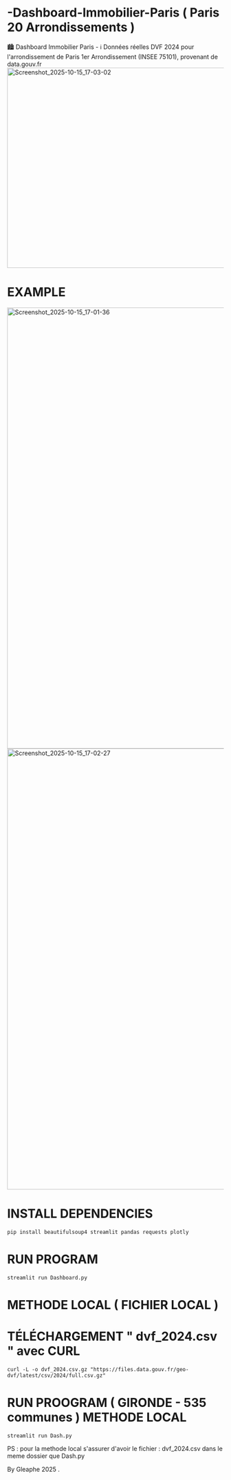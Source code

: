 # -Dashboard-Immobilier-Paris ( Paris 20 Arrondissements ) 
🏙️ Dashboard Immobilier Paris - ℹ️ Données réelles DVF 2024 pour l'arrondissement de Paris 1er Arrondissement (INSEE 75101), provenant de data.gouv.fr
<img width="662" height="465" alt="Screenshot_2025-10-15_17-03-02" src="https://github.com/user-attachments/assets/91f77272-c666-457f-b3f8-f53cc18071da" />

# EXAMPLE
<img width="1280" height="1024" alt="Screenshot_2025-10-15_17-01-36" src="https://github.com/user-attachments/assets/068c3b00-f5a6-41df-977a-2d9d1fc00f51" />
<img width="1280" height="1024" alt="Screenshot_2025-10-15_17-02-27" src="https://github.com/user-attachments/assets/0daf23ba-cfb1-4a5f-a3d6-7dd60077e7bd" />

# INSTALL DEPENDENCIES 

    pip install beautifulsoup4 streamlit pandas requests plotly

# RUN PROGRAM

    streamlit run Dashboard.py

# METHODE LOCAL ( FICHIER LOCAL )


# TÉLÉCHARGEMENT " dvf_2024.csv " avec CURL 

    curl -L -o dvf_2024.csv.gz "https://files.data.gouv.fr/geo-dvf/latest/csv/2024/full.csv.gz"

# RUN PROOGRAM ( GIRONDE - 535 communes ) METHODE LOCAL

    streamlit run Dash.py

PS : pour la methode local s'assurer d'avoir le fichier : dvf_2024.csv dans le meme dossier que Dash.py 



By Gleaphe 2025 .
